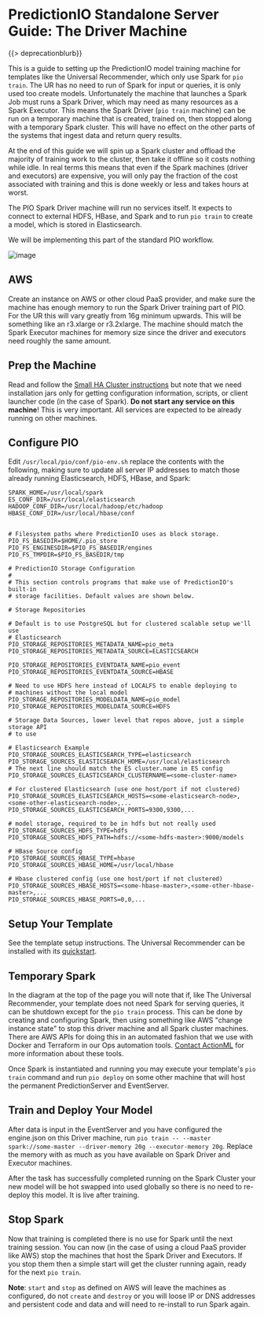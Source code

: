 # PredictionIO Standalone Server Guide: The Driver Machine

{{> deprecationblurb}}

This is a guide to setting up the PredictionIO model training machine for templates like the Universal Recommender, which only use Spark for `pio train`. The UR has no need to run of Spark for input or queries, it is only used too create models. Unfortunately the machine that launches a Spark Job must runs a Spark Driver, which may need as many resources as a Spark Executor. This means the Spark Driver (`pio train` machine) can be run on a temporary machine that is created, trained on, then stopped along with a temporary Spark cluster. This will have no effect on the other parts of the systems that ingest data and return query results.

At the end of this guide we will spin up a Spark cluster and offload the majority of training work to the cluster, then take it offline so it costs nothing while idle. In real terms this means that even if the Spark machines (driver and executors) are expensive, you will only pay the fraction of the cost associated with training and this is done weekly or less and takes hours at worst.

The PIO Spark Driver machine will run no services itself. It expects to connect to external HDFS, HBase, and Spark and to run `pio train` to create a model, which is stored in Elasticsearch.

We will be implementing this part of the standard PIO workflow.

![image](/docs/images/ur-train.svg)

## AWS

Create an instance on AWS or other cloud PaaS provider, and make sure the machine has enough memory to run the Spark Driver training part of PIO. For the UR this will vary greatly from 16g minimum upwards. This will be something like an r3.xlarge or r3.2xlarge. The machine should match the Spark Executor machines for memory size since the driver and executors need roughly the same amount.

## Prep the Machine

Read and follow the [Small HA Cluster instructions](/docs/small_ha_cluster) but note that we need installation jars only for getting configuration information, scripts, or client launcher code (in the case of Spark). **Do not start any service on this machine**! This is very important. All services are expected to be already running on other machines. 

## Configure PIO

Edit `/usr/local/pio/conf/pio-env.sh` replace the contents with the following, making sure to update all server IP addresses to match those already running Elasticsearch, HDFS, HBase, and Spark:

```
SPARK_HOME=/usr/local/spark
ES_CONF_DIR=/usr/local/elasticsearch
HADOOP_CONF_DIR=/usr/local/hadoop/etc/hadoop
HBASE_CONF_DIR=/usr/local/hbase/conf
    
    
# Filesystem paths where PredictionIO uses as block storage.
PIO_FS_BASEDIR=$HOME/.pio_store
PIO_FS_ENGINESDIR=$PIO_FS_BASEDIR/engines
PIO_FS_TMPDIR=$PIO_FS_BASEDIR/tmp
    
# PredictionIO Storage Configuration
#
# This section controls programs that make use of PredictionIO's built-in
# storage facilities. Default values are shown below.
    
# Storage Repositories
    
# Default is to use PostgreSQL but for clustered scalable setup we'll use
# Elasticsearch
PIO_STORAGE_REPOSITORIES_METADATA_NAME=pio_meta
PIO_STORAGE_REPOSITORIES_METADATA_SOURCE=ELASTICSEARCH
    
PIO_STORAGE_REPOSITORIES_EVENTDATA_NAME=pio_event
PIO_STORAGE_REPOSITORIES_EVENTDATA_SOURCE=HBASE
    
# Need to use HDFS here instead of LOCALFS to enable deploying to 
# machines without the local model
PIO_STORAGE_REPOSITORIES_MODELDATA_NAME=pio_model
PIO_STORAGE_REPOSITORIES_MODELDATA_SOURCE=HDFS
    
# Storage Data Sources, lower level that repos above, just a simple storage API
# to use
    
# Elasticsearch Example
PIO_STORAGE_SOURCES_ELASTICSEARCH_TYPE=elasticsearch
PIO_STORAGE_SOURCES_ELASTICSEARCH_HOME=/usr/local/elasticsearch
# The next line should match the ES cluster.name in ES config
PIO_STORAGE_SOURCES_ELASTICSEARCH_CLUSTERNAME=<some-cluster-name>
    
# For clustered Elasticsearch (use one host/port if not clustered)
PIO_STORAGE_SOURCES_ELASTICSEARCH_HOSTS=<some-elasticsearch-node>,<some-other-elasticsearch-node>,...
PIO_STORAGE_SOURCES_ELASTICSEARCH_PORTS=9300,9300,...
    
# model storage, required to be in hdfs but not really used
PIO_STORAGE_SOURCES_HDFS_TYPE=hdfs
PIO_STORAGE_SOURCES_HDFS_PATH=hdfs://<some-hdfs-master>:9000/models
    
# HBase Source config
PIO_STORAGE_SOURCES_HBASE_TYPE=hbase
PIO_STORAGE_SOURCES_HBASE_HOME=/usr/local/hbase
    
# Hbase clustered config (use one host/port if not clustered)
PIO_STORAGE_SOURCES_HBASE_HOSTS=<some-hbase-master>,<some-other-hbase-master>,...
PIO_STORAGE_SOURCES_HBASE_PORTS=0,0,...
```

## Setup Your Template

See the template setup instructions. The Universal Recommender can be installed with its [quickstart](/docs/ur_quickstart).

## Temporary Spark

In the diagram at the top of the page you will note that if, like The Universal Recommender, your template does not need Spark for serving queries, it can be shutdown except for the `pio train` process. This can be done by creating and configuring Spark, then using something like AWS "change instance state" to stop this driver machine and all Spark cluster machines. There are AWS APIs for doing this in an automated fashion that we use with Docker and Terraform in our Ops automation tools. [Contact ActionML](/#contact) for more information about these tools.

Once Spark is instantiated and running you may execute your template's `pio train` command and run `pio deploy` on some other machine that will host the permanent PredictionServer and EventServer.

## Train and Deploy Your Model

After data is input in the EventServer and you have configured the engine.json on this Driver machine, run `pio train -- --master spark://some-master --driver-memory 20g --executor-memory 20g`. Replace the memory with as much as you have available on Spark Driver and Executor machines.

After the task has successfully completed running on the Spark Cluster your new model will be hot swapped into used globally so there is no need to re-deploy this model. It is live after training.

## Stop Spark

Now that training is completed there is no use for Spark until the next training session. You can now (in the case of using a cloud PaaS provider like AWS) stop the machines that host the Spark Driver and Executors. If you stop them then a simple start will get the cluster running again, ready for the next `pio train`.

**Note**: `start` and `stop` as defined on AWS will leave the machines as configured, do not `create` and `destroy` or you will loose IP or DNS addresses and persistent code and data and will need to re-install to run Spark again.
